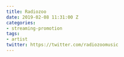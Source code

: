 ```yaml
---
title: Radiozoo
date: 2019-02-08 11:31:00 Z
categories:
- streaming-promotion
tags:
- artist
twitter: https://twitter.com/radiozoomusic
---
```


